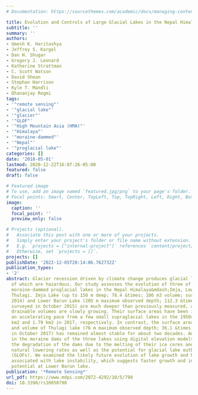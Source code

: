 ```yaml
---
# Documentation: https://sourcethemes.com/academic/docs/managing-content/

title: Evolution and Controls of Large Glacial Lakes in the Nepal Himalaya
subtitle: ''
summary: ''
authors:
- Umesh K. Haritashya
- Jeffrey S. Kargel
- Dan H. Shugar
- Gregory J. Leonard
- Katherine Strattman
- C. Scott Watson
- David Shean
- Stephan Harrison
- Kyle T. Mandli
- Dhananjay Regmi
tags:
- '"remote sensing"'
- '"glacial lake"'
- '"glacier"'
- '"GLOF"'
- '"High Mountain Asia (HMA)"'
- '"Himalaya"'
- '"moraine-dammed"'
- '"Nepal"'
- '"proglacial lake"'
categories: []
date: '2018-05-01'
lastmod: 2020-12-22T16:07:26-05:00
featured: false
draft: false

# Featured image
# To use, add an image named `featured.jpg/png` to your page's folder.
# Focal points: Smart, Center, TopLeft, Top, TopRight, Left, Right, BottomLeft, Bottom, BottomRight.
image:
  caption: ''
  focal_point: ''
  preview_only: false

# Projects (optional).
#   Associate this post with one or more of your projects.
#   Simply enter your project's folder or file name without extension.
#   E.g. `projects = ["internal-project"]` references `content/project/deep-learning/index.md`.
#   Otherwise, set `projects = []`.
projects: []
publishDate: '2022-12-05T20:14:06.762732Z'
publication_types:
- '2'
abstract: Glacier recession driven by climate change produces glacial lakes, some
  of which are hazardous. Our study assesses the evolution of three of the most hazardous
  moraine-dammed proglacial lakes in the Nepal Himalaya&mdash;Imja, Lower Barun, and
  Thulagi. Imja Lake (up to 150 m deep; 78.4 &times; 106 m3 volume; surveyed in October
  2014) and Lower Barun Lake (205 m maximum observed depth; 112.3 &times; 106 m3 volume;
  surveyed in October 2015) are much deeper than previously measured, and their readily
  drainable volumes are slowly growing. Their surface areas have been increasing at
  an accelerating pace from a few small supraglacial lakes in the 1950s/1960s to 1.33
  km2 and 1.79 km2 in 2017, respectively. In contrast, the surface area (0.89 km2)
  and volume of Thulagi lake (76 m maximum observed depth; 36.1 &times; 106 m3; surveyed
  in October 2017) has remained almost stable for about two decades. Analyses of changes
  in the moraine dams of the three lakes using digital elevation models (DEMs) quantifies
  the degradation of the dams due to the melting of their ice cores and hence their
  natural lowering rates as well as the potential for glacial lake outburst floods
  (GLOFs). We examined the likely future evolution of lake growth and hazard processes
  associated with lake instability, which suggests faster growth and increased hazard
  potential at Lower Barun lake.
publication: '*Remote Sensing*'
url_pdf: https://www.mdpi.com/2072-4292/10/5/798
doi: 10.3390/rs10050798
---
```

